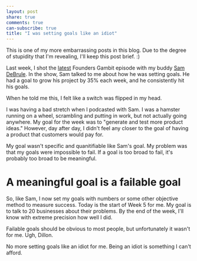 ```yaml
---
layout: post
share: true
comments: true
can-subscribe: true
title: "I was setting goals like an idiot"
---
```


This is one of my more embarrassing posts in this blog.  Due to the degree of stupidity that I'm revealing, I'll keep this post brief.  :)

Last week, I shot the <a href="https://www.youtube.com/watch?v=gNdyOdtFkAA" target="_blank">latest</a> Founders Gambit episode with my buddy <a href="https://twitter.com/SamDeBrule" target="_blank">Sam DeBrule</a>.  In the show, Sam talked to me about how he was setting goals.  He had a goal to grow his project by 35% each week, and he consistently hit his goals.

When he told me this, I felt like a switch was flipped in my head.

I was having a bad stretch when I podcasted with Sam.  I was a hamster running on a wheel, scrambling and putting in work, but not actually going anywhere.  My goal for the week was to "generate and test more product ideas."  However, day after day, I didn't feel any closer to the goal of having a product that customers would pay for.

My goal wasn't specific and quanitifiable like Sam's goal.  My problem was that my goals were impossible to fail.  If a goal is too broad to fail, it's probably too broad to be meaningful.

# A meaningful goal is a failable goal

So, like Sam, I now set my goals with numbers or some other objective method to measure success.  Today is the start of Week 5 for me.  My goal is to talk to 20 businesses about their problems.  By the end of the week, I'll know with extreme precision how well I did.

Failable goals should be obvious to most people, but unfortunately it wasn't for me.  Ugh, Dillon.

No more setting goals like an idiot for me.  Being an idiot is something I can't afford.
